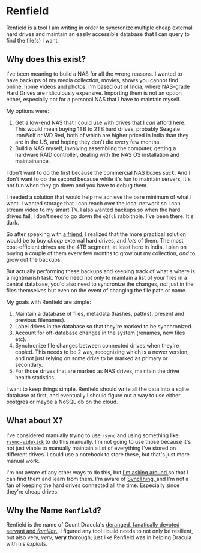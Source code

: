 # Renfield

Renfield is a tool I am writing in order to syncronize multiple cheap external
hard drives and maintain an easily accessible database that I can query to find
the file(s) I want.

## Why does this exist?

I've been meaning to build a NAS for all the wrong reasons. I wanted to have backups
of my media collection, movies, shows you cannot find online, home videos and photos.
I'm based out of India, where NAS-grade Hard Drives are ridiculously expensive. Importing
them is not an option either, especially not for a personal NAS that I have to maintain
myself.

My options were:

1. Get a low-end NAS that I could use with drives that I *can* afford here.
   This would mean buying 1TB to 2TB hard drives, probably Seagate IronWolf or
   WD Red, both of which are higher priced in India than they are in the US,
   and hoping they don't die every few months.
2. Build a NAS myself, involving assembling the computer, getting a hardware
   RAID controller, dealing with the NAS OS installation and maintainance.

I don't want to do the first because the commercial NAS boxes *suck*. And I
don't want to do the second because while it's fun to maintain servers, it's not
fun when they go down and you have to debug them.

I needed a solution that would help me achieve the bare minimum of what I want.
I wanted storage that I can reach over the local network so I can stream video
to my smart TV. I also wanted backups so when the hard drives fail, I don't need
to go down the `e2fck` rabbithole. I've been there. It's dark.

So after speaking with [a friend](https://github.com/krishnaghatti), I realized
that the more practical solution would be to buy *cheap* external hard drives,
and *lots* of them. The most cost-efficient drives are the 4TB segment, at
least here in India. I plan on buying a couple of them every few months to grow
out my collection, *and* to grow out the backups.

But actually performing these backups and keeping track of what's where is a
nightmarish task. You'd need not only to maintain a list of your files in a
central database, you'd also need to syncronize the changes, *not* just in the
files themselves but even on the event of changing the file path or name.

My goals with Renfield are simple:

1. Maintain a database of files, metadata (hashes, path(s), present and previous
   filenames).
2. Label drives in the database so that they're marked to be synchronized.
3. Account for off-database changes in the system (renames, new files etc).
4. Synchronize file changes between connected drives when they're copied. This
   needs to be 2 way, recognizing which is a newer version, and not just relying
   on some drive to be marked as primary or secondary.
5. For those drives that are marked as NAS drives, maintain the drive health
   statistics.

I want to keep things simple. Renfield should write all the data into a sqlite
database at first, and eventually I should figure out a way to use either
postgres or maybe a NoSQL db on the cloud.

## What about X?

I've considered manually trying to use `rsync` and using something like
[`rsync-sidekick`](https://github.com/m-manu/rsync-sidekick) to do this manually.
I'm not going to use those because it's not just viable to manually maintain a
list of everything I've stored on different drives. I could use a notebook to
store these, but that's just more manual work.

I'm not aware of any other ways to do this, but [ I'm asking around
](https://www.reddit.com/r/DataHoarder/comments/uh98e2/how_do_you_catalogue_synchronize_your_external/)
so that I can find them and learn from them. I'm aware of [ SyncThing,
](https://syncthing.net/) and I'm not a fan of keeping the hard drives
connected all the time. Especially since they're cheap drives.

## Why the Name `Renfield`?

Renfield is the name of Count Dracula's [deranged, fanatically devoted servant
and *familiar*.](https://en.wikipedia.org/wiki/Renfield). I figured any tool I
build needs to not only be resilient, but also very, *very*, **very** thorough;
just like Renfield was in helping Dracula with his *exploits*.
